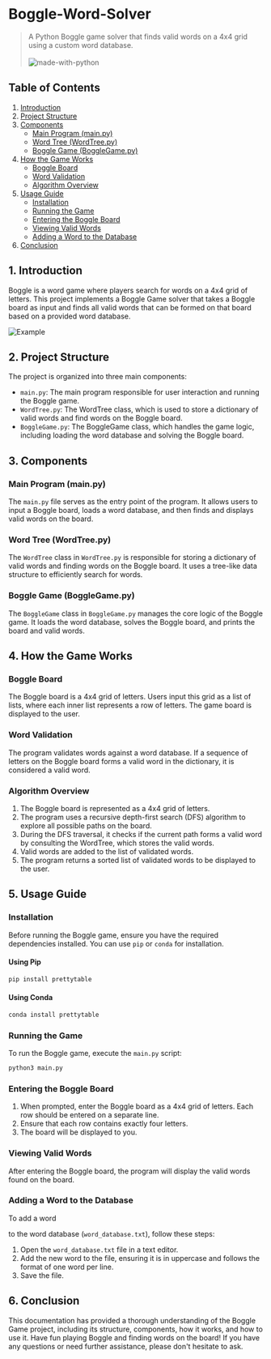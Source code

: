 # Boggle-Word-Solver
> A Python Boggle game solver that finds valid words on a 4x4 grid using a custom word database. <br><br>
![made-with-python](https://img.shields.io/badge/Made%20with-Python-1f425f.svg)

## Table of Contents
1. [Introduction](#introduction)
2. [Project Structure](#project-structure)
3. [Components](#components)
   - [Main Program (main.py)](#main-program-mainpy)
   - [Word Tree (WordTree.py)](#word-tree-wordtreepy)
   - [Boggle Game (BoggleGame.py)](#boggle-game-bogglegamepy)
4. [How the Game Works](#how-the-game-works)
   - [Boggle Board](#boggle-board)
   - [Word Validation](#word-validation)
   - [Algorithm Overview](#algorithm-overview)
5. [Usage Guide](#usage-guide)
   - [Installation](#installation)
   - [Running the Game](#running-the-game)
   - [Entering the Boggle Board](#entering-the-boggle-board)
   - [Viewing Valid Words](#viewing-valid-words)
   - [Adding a Word to the Database](#adding-a-word-to-the-database)
6. [Conclusion](#conclusion)

## 1. Introduction<a name="introduction"></a>
Boggle is a word game where players search for words on a 4x4 grid of letters. This project implements a Boggle Game solver that takes a Boggle board as input and finds all valid words that can be formed on that board based on a provided word database.

![Example](https://www.cs.oberlin.edu/~rhoyle/19s-cs151/lab10/Boggle1.png)

## 2. Project Structure<a name="project-structure"></a>

The project is organized into three main components:

- `main.py`: The main program responsible for user interaction and running the Boggle game.
- `WordTree.py`: The WordTree class, which is used to store a dictionary of valid words and find words on the Boggle board.
- `BoggleGame.py`: The BoggleGame class, which handles the game logic, including loading the word database and solving the Boggle board.

## 3. Components<a name="components"></a>

### Main Program (main.py)<a name="main-program-mainpy"></a>

The `main.py` file serves as the entry point of the program. It allows users to input a Boggle board, loads a word database, and then finds and displays valid words on the board.

### Word Tree (WordTree.py)<a name="word-tree-wordtreepy"></a>

The `WordTree` class in `WordTree.py` is responsible for storing a dictionary of valid words and finding words on the Boggle board. It uses a tree-like data structure to efficiently search for words.

### Boggle Game (BoggleGame.py)<a name="boggle-game-bogglegamepy"></a>

The `BoggleGame` class in `BoggleGame.py` manages the core logic of the Boggle game. It loads the word database, solves the Boggle board, and prints the board and valid words.

## 4. How the Game Works<a name="how-the-game-works"></a>

### Boggle Board<a name="boggle-board"></a>

The Boggle board is a 4x4 grid of letters. Users input this grid as a list of lists, where each inner list represents a row of letters. The game board is displayed to the user.

### Word Validation<a name="word-validation"></a>

The program validates words against a word database. If a sequence of letters on the Boggle board forms a valid word in the dictionary, it is considered a valid word.

### Algorithm Overview<a name="algorithm-overview"></a>

1. The Boggle board is represented as a 4x4 grid of letters.
2. The program uses a recursive depth-first search (DFS) algorithm to explore all possible paths on the board.
3. During the DFS traversal, it checks if the current path forms a valid word by consulting the WordTree, which stores the valid words.
4. Valid words are added to the list of validated words.
5. The program returns a sorted list of validated words to be displayed to the user.

## 5. Usage Guide<a name="usage-guide"></a>

### Installation<a name="installation"></a>

Before running the Boggle game, ensure you have the required dependencies installed. You can use `pip` or `conda` for installation.

#### Using Pip
```bash
pip install prettytable
```

#### Using Conda
```bash
conda install prettytable
```

### Running the Game<a name="running-the-game"></a>

To run the Boggle game, execute the `main.py` script:

```bash
python3 main.py
```

### Entering the Boggle Board<a name="entering-the-boggle-board"></a>

1. When prompted, enter the Boggle board as a 4x4 grid of letters. Each row should be entered on a separate line.
2. Ensure that each row contains exactly four letters.
3. The board will be displayed to you.

### Viewing Valid Words<a name="viewing-valid-words"></a>

After entering the Boggle board, the program will display the valid words found on the board.

### Adding a Word to the Database<a name="adding-a-word-to-the-database"></a>

To add a word

 to the word database (`word_database.txt`), follow these steps:

1. Open the `word_database.txt` file in a text editor.
2. Add the new word to the file, ensuring it is in uppercase and follows the format of one word per line.
3. Save the file.

## 6. Conclusion<a name="conclusion"></a>

This documentation has provided a thorough understanding of the Boggle Game project, including its structure, components, how it works, and how to use it. Have fun playing Boggle and finding words on the board! If you have any questions or need further assistance, please don't hesitate to ask.
